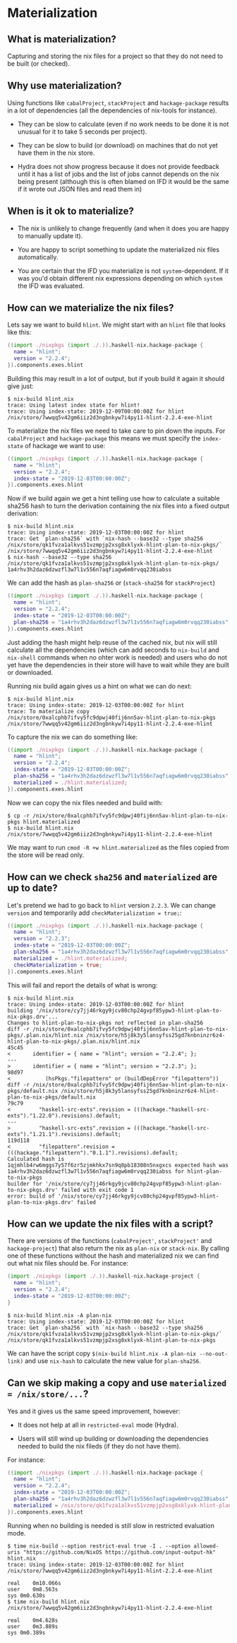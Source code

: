 # Materialization

## What is materialization?

Capturing and storing the nix files for a project so that they do
not need to be built (or checked).

## Why use materialization?

Using functions like `cabalProject`, `stackProject` and `hackage-package`
results in a lot of dependencies (all the dependencies of nix-tools
for instance).

* They can be slow to calculate (even if no work needs to be done it
  is not unusual for it to take 5 seconds per project).

* They can be slow to build (or download) on machines that do not
  yet have them in the nix store.

* Hydra does not show progress because it does not provide feedback
  until it has a list of jobs and the list of jobs cannot depends
  on the nix being present (although this is often blamed on IFD
  it would be the same if it wrote out JSON files and read them in)

## When is it ok to materialize?

* The nix is unlikely to change frequently (and when it does you
  are happy to manually update it).

* You are happy to script something to update the materialized
  nix files automatically.
* You are certain that the IFD you materialize is not `system`-dependent. If it was you'd
   obtain different nix expressions depending on which `system` the IFD was evaluated.
   
## How can we materialize the nix files?

Lets say we want to build `hlint`.  We might start with an `hlint`
file that looks like this:

```nix
((import ./nixpkgs (import ./.)).haskell-nix.hackage-package {
  name = "hlint";
  version = "2.2.4";
}).components.exes.hlint
```

Building this may result in a lot of output, but if youb build
it again it should give just:

```
$ nix-build hlint.nix 
trace: Using latest index state for hlint!
trace: Using index-state: 2019-12-09T00:00:00Z for hlint
/nix/store/7wwqq5v42gm6iiz2d3ngbnkyw7i4py11-hlint-2.2.4-exe-hlint
```

To materialize the nix files we need to take care to pin down the
inputs.  For `cabalProject` and `hackage-package` this means
we must specify the `index-state` of hackage we want to use:

```nix
((import ./nixpkgs (import ./.)).haskell-nix.hackage-package {
  name = "hlint";
  version = "2.2.4";
  index-state = "2019-12-03T00:00:00Z";
}).components.exes.hlint
```

Now if we build again we get a hint telling use how to
calculate a suitable sha256 hash to turn the derivation
containing the nix files into a fixed output derivation:

```
$ nix-build hlint.nix 
trace: Using index-state: 2019-12-03T00:00:00Z for hlint
trace: Get `plan-sha256` with `nix-hash --base32 --type sha256 /nix/store/qk1fvza1alkvs51vzmpjp2xsg8xklyxk-hlint-plan-to-nix-pkgs/`
/nix/store/7wwqq5v42gm6iiz2d3ngbnkyw7i4py11-hlint-2.2.4-exe-hlint
$ nix-hash --base32 --type sha256 /nix/store/qk1fvza1alkvs51vzmpjp2xsg8xklyxk-hlint-plan-to-nix-pkgs/
1a4rhv3h2daz6dzwzfl3w7l1v556n7aqfiagw6m0rvqq230iabss
```

We can add the hash as `plan-sha256` or (`stack-sha256` for
`stackProject`)

```nix
((import ./nixpkgs (import ./.)).haskell-nix.hackage-package {
  name = "hlint";
  version = "2.2.4";
  index-state = "2019-12-03T00:00:00Z";
  plan-sha256 = "1a4rhv3h2daz6dzwzfl3w7l1v556n7aqfiagw6m0rvqq230iabss";
}).components.exes.hlint
```

Just adding the hash might help reuse of the cached nix, but nix will
still calculate all the dependencies (which can add seconds to
`nix-build` and `nix-shell` commands when no ohter work is needed)
and users who do not yet have the dependencies in their store will have
to wait while they are built or downloaded.

Running nix build again gives us a hint on what we can do next:

```
$ nix-build hlint.nix 
trace: Using index-state: 2019-12-03T00:00:00Z for hlint
trace: To materialize copy /nix/store/0xalcphb7ifvy5fc9dpwj40fij6nn5av-hlint-plan-to-nix-pkgs
/nix/store/7wwqq5v42gm6iiz2d3ngbnkyw7i4py11-hlint-2.2.4-exe-hlint
```

To capture the nix we can do something like:

```nix
((import ./nixpkgs (import ./.)).haskell-nix.hackage-package {
  name = "hlint";
  version = "2.2.4";
  index-state = "2019-12-03T00:00:00Z";
  plan-sha256 = "1a4rhv3h2daz6dzwzfl3w7l1v556n7aqfiagw6m0rvqq230iabss";
  materialized = ./hlint.materialized;
}).components.exes.hlint
```

Now we can copy the nix files needed and build with:

```
$ cp -r /nix/store/0xalcphb7ifvy5fc9dpwj40fij6nn5av-hlint-plan-to-nix-pkgs hlint.materialized
$ nix-build hlint.nix 
/nix/store/7wwqq5v42gm6iiz2d3ngbnkyw7i4py11-hlint-2.2.4-exe-hlint
```

We may want to run `cmod -R +w hlint.materialized` as the files copied from the
store will be read only.

## How can we check `sha256` and `materialized` are up to date?

Let's pretend we had to go back to `hlint` version `2.2.3`.
We can change `version` and temporarily add
`checkMaterialization = true;`:

```nix
((import ./nixpkgs (import ./.)).haskell-nix.hackage-package {
  name = "hlint";
  version = "2.2.3";
  index-state = "2019-12-03T00:00:00Z";
  plan-sha256 = "1a4rhv3h2daz6dzwzfl3w7l1v556n7aqfiagw6m0rvqq230iabss";
  materialized = ./hlint.materialized;
  checkMaterialization = true;
}).components.exes.hlint
```

This will fail and report the details of what is wrong:

```
$ nix-build hlint.nix 
trace: Using index-state: 2019-12-03T00:00:00Z for hlint
building '/nix/store/cy7jj46rkgy9jcv80chp24gvpf85ypw3-hlint-plan-to-nix-pkgs.drv'...
Changes to hlint-plan-to-nix-pkgs not reflected in plan-sha256
diff -r /nix/store/0xalcphb7ifvy5fc9dpwj40fij6nn5av-hlint-plan-to-nix-pkgs/.plan.nix/hlint.nix /nix/store/h5j8k3y5lansyfss25gd7knbninzr6z4-hlint-plan-to-nix-pkgs/.plan.nix/hlint.nix
45c45
<       identifier = { name = "hlint"; version = "2.2.4"; };
---
>       identifier = { name = "hlint"; version = "2.2.3"; };
98d97
<           (hsPkgs."filepattern" or (buildDepError "filepattern"))
diff -r /nix/store/0xalcphb7ifvy5fc9dpwj40fij6nn5av-hlint-plan-to-nix-pkgs/default.nix /nix/store/h5j8k3y5lansyfss25gd7knbninzr6z4-hlint-plan-to-nix-pkgs/default.nix
79c79
<         "haskell-src-exts".revision = (((hackage."haskell-src-exts")."1.22.0").revisions).default;
---
>         "haskell-src-exts".revision = (((hackage."haskell-src-exts")."1.21.1").revisions).default;
119d118
<         "filepattern".revision = (((hackage."filepattern")."0.1.1").revisions).default;
Calculated hash is 1qjmhlb4rw6mggs7y57f6zr5zjmkhkx7sn9q8pb18308n5nxgxcs expected hash was 1a4rhv3h2daz6dzwzfl3w7l1v556n7aqfiagw6m0rvqq230iabss for hlint-plan-to-nix-pkgs
builder for '/nix/store/cy7jj46rkgy9jcv80chp24gvpf85ypw3-hlint-plan-to-nix-pkgs.drv' failed with exit code 1
error: build of '/nix/store/cy7jj46rkgy9jcv80chp24gvpf85ypw3-hlint-plan-to-nix-pkgs.drv' failed
```

## How can we update the nix files with a script?

There are versions of the functions (`cabalProject'`, `stackProject'`
and `hackage-project`) that also return the nix as `plan-nix` or
`stack-nix`.  By calling one of these functions without the
hash and materialized nix we can find out what nix files should be.
For instance:

```nix
(import ./nixpkgs (import ./.)).haskell-nix.hackage-project {
  name = "hlint";
  version = "2.2.4";
  index-state = "2019-12-03T00:00:00Z";
}
```

```
$ nix-build hlint.nix -A plan-nix
trace: Using index-state: 2019-12-03T00:00:00Z for hlint
trace: Get `plan-sha256` with `nix-hash --base32 --type sha256 /nix/store/qk1fvza1alkvs51vzmpjp2xsg8xklyxk-hlint-plan-to-nix-pkgs/`
/nix/store/qk1fvza1alkvs51vzmpjp2xsg8xklyxk-hlint-plan-to-nix-pkgs
```

We can have the script copy `$(nix-build hlint.nix -A plan-nix --no-out-link)`
and use `nix-hash` to calculate the new value for `plan-sha256`.

## Can we skip making a copy and use `materialized = /nix/store/...`?

Yes and it gives us the same speed improvement, however:

* It does not help at all in `restricted-eval` mode (Hydra).

* Users will still wind up building or downloading the dependencies
  needed to build the nix fileds (if they do not have them).

For instance:

```nix
((import ./nixpkgs (import ./.)).haskell-nix.hackage-package {
  name = "hlint";
  version = "2.2.4";
  index-state = "2019-12-03T00:00:00Z";
  plan-sha256 = "1a4rhv3h2daz6dzwzfl3w7l1v556n7aqfiagw6m0rvqq230iabss";
  materialized = /nix/store/qk1fvza1alkvs51vzmpjp2xsg8xklyxk-hlint-plan-to-nix-pkgs;
}).components.exes.hlint
```

Running when no building is needed is still slow in restricted evaluation mode.

```
$ time nix-build --option restrict-eval true -I . --option allowed-uris "https://github.com/NixOS https://github.com/input-output-hk" hlint.nix 
trace: Using index-state: 2019-12-03T00:00:00Z for hlint
/nix/store/7wwqq5v42gm6iiz2d3ngbnkyw7i4py11-hlint-2.2.4-exe-hlint

real	0m10.066s
user	0m8.563s
sys	0m0.630s
$ time nix-build hlint.nix 
/nix/store/7wwqq5v42gm6iiz2d3ngbnkyw7i4py11-hlint-2.2.4-exe-hlint

real	0m4.628s
user	0m3.889s
sys	0m0.389s
```
